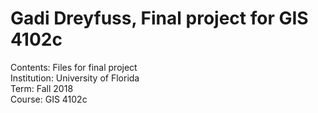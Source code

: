 # Gadi Dreyfuss, Final project for GIS 4102c 

Contents: Files for final project <br>
Institution: University of Florida  <br>
Term: Fall 2018  <br>
Course: GIS 4102c <br>
